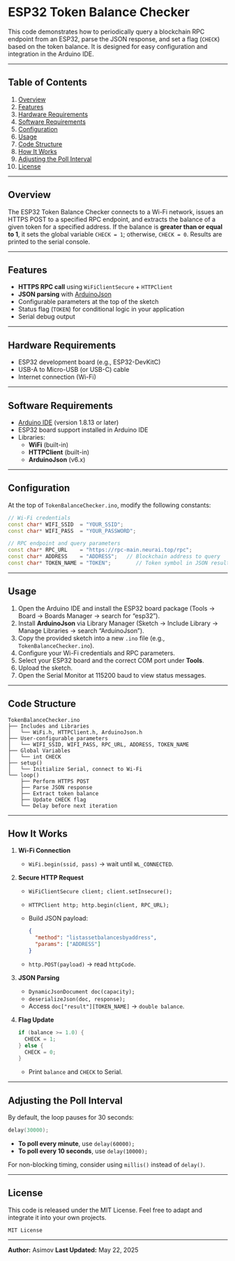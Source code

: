 
# ESP32 Token Balance Checker

This code demonstrates how to periodically query a blockchain RPC endpoint from an ESP32, parse the JSON response, and set a flag (`CHECK`) based on the token balance. It is designed for easy configuration and integration in the Arduino IDE.

---

## Table of Contents

1. [Overview](#overview)  
2. [Features](#features)  
3. [Hardware Requirements](#hardware-requirements)  
4. [Software Requirements](#software-requirements)  
5. [Configuration](#configuration)  
6. [Usage](#usage)  
7. [Code Structure](#code-structure)  
8. [How It Works](#how-it-works)  
9. [Adjusting the Poll Interval](#adjusting-the-poll-interval)  
10. [License](#license)

---

## Overview

The ESP32 Token Balance Checker connects to a Wi-Fi network, issues an HTTPS POST to a specified RPC endpoint, and extracts the balance of a given token for a specified address. If the balance is **greater than or equal to 1**, it sets the global variable `CHECK = 1`; otherwise, `CHECK = 0`. Results are printed to the serial console.

---

## Features

- **HTTPS RPC call** using `WiFiClientSecure` + `HTTPClient`  
- **JSON parsing** with [ArduinoJson](https://arduinojson.org/)  
- Configurable parameters at the top of the sketch  
- Status flag (`TOKEN`) for conditional logic in your application  
- Serial debug output  

---

## Hardware Requirements

- ESP32 development board (e.g., ESP32-DevKitC)  
- USB-A to Micro-USB (or USB-C) cable  
- Internet connection (Wi-Fi)

---

## Software Requirements

- [Arduino IDE](https://www.arduino.cc/en/software) (version 1.8.13 or later)  
- ESP32 board support installed in Arduino IDE  
- Libraries:
  - **WiFi** (built-in)  
  - **HTTPClient** (built-in)  
  - **ArduinoJson** (v6.x)

---

## Configuration

At the top of `TokenBalanceChecker.ino`, modify the following constants:

```cpp
// Wi-Fi credentials
const char* WIFI_SSID  = "YOUR_SSID";
const char* WIFI_PASS  = "YOUR_PASSWORD";

// RPC endpoint and query parameters
const char* RPC_URL    = "https://rpc-main.neurai.top/rpc";
const char* ADDRESS    = "ADDRESS";   // Blockchain address to query
const char* TOKEN_NAME = "TOKEN";        // Token symbol in JSON result
````

---

## Usage

1. Open the Arduino IDE and install the ESP32 board package (Tools → Board → Boards Manager → search for “esp32”).
2. Install **ArduinoJson** via Library Manager (Sketch → Include Library → Manage Libraries → search “ArduinoJson”).
3. Copy the provided sketch into a new `.ino` file (e.g., `TokenBalanceChecker.ino`).
4. Configure your Wi-Fi credentials and RPC parameters.
5. Select your ESP32 board and the correct COM port under **Tools**.
6. Upload the sketch.
7. Open the Serial Monitor at 115200 baud to view status messages.

---

## Code Structure

```text
TokenBalanceChecker.ino
├── Includes and Libraries
│   └── WiFi.h, HTTPClient.h, ArduinoJson.h
├── User-configurable parameters
│   └── WIFI_SSID, WIFI_PASS, RPC_URL, ADDRESS, TOKEN_NAME
├── Global Variables
│   └── int CHECK
├── setup()
│   └── Initialize Serial, connect to Wi-Fi
└── loop()
    ├── Perform HTTPS POST
    ├── Parse JSON response
    ├── Extract token balance
    ├── Update CHECK flag
    └── Delay before next iteration
```

---

## How It Works

1. **Wi-Fi Connection**

   * `WiFi.begin(ssid, pass)` → wait until `WL_CONNECTED`.

2. **Secure HTTP Request**

   * `WiFiClientSecure client; client.setInsecure();`
   * `HTTPClient http; http.begin(client, RPC_URL);`
   * Build JSON payload:

     ```json
     {
       "method": "listassetbalancesbyaddress",
       "params": ["ADDRESS"]
     }
     ```
   * `http.POST(payload)` → read `httpCode`.

3. **JSON Parsing**

   * `DynamicJsonDocument doc(capacity);`
   * `deserializeJson(doc, response);`
   * Access `doc["result"][TOKEN_NAME]` → `double balance`.

4. **Flag Update**

   ```cpp
   if (balance >= 1.0) {
     CHECK = 1;
   } else {
     CHECK = 0;
   }
   ```

   * Print `balance` and `CHECK` to Serial.

---

## Adjusting the Poll Interval

By default, the loop pauses for 30 seconds:

```cpp
delay(30000);
```

* **To poll every minute**, use `delay(60000);`
* **To poll every 10 seconds**, use `delay(10000);`

For non-blocking timing, consider using `millis()` instead of `delay()`.

---

## License

This code is released under the MIT License. Feel free to adapt and integrate it into your own projects.

```text
MIT License
```

---

**Author:** Asimov
**Last Updated:** May 22, 2025

